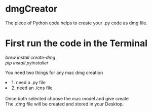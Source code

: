 # dmgCreator
The piece of Python code helps to create your .py code as dmg file.

# First run the code in the Terminal

<em>
brew install create-dmg <br>
pip install pyinstaller
</em>

You need two things for any mac dmg creation
  <li>1. need a .py file</li>
  <li>2. need an .icns file</li> <br>
Once both selected choose the mac model and give create <br>
The .dmg file will be created and stored in your Desktop.
